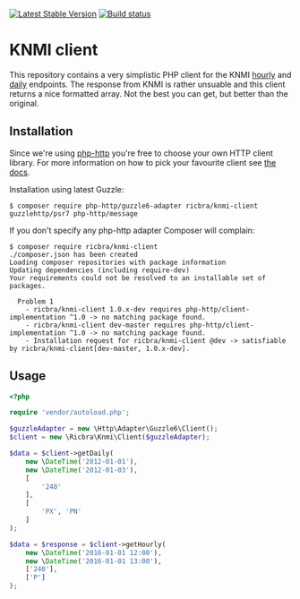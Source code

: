 [![Latest Stable Version](https://poser.pugx.org/ricbra/knmi-client/v/stable)](https://packagist.org/packages/ricbra/knmi-client)
[![Build status](https://travis-ci.org/ricbra/knmi-client.svg?branch=master)](https://travis-ci.org/ricbra/knmi-client)

# KNMI client

This repository contains a very simplistic PHP client for the KNMI [hourly](https://www.daggegevens.knmi.nl/klimatologie/uurgegevens) 
and [daily](https://www.daggegevens.knmi.nl/klimatologie/daggegevens) endpoints. The response from KNMI is rather
unsuable and this client returns a nice formatted array. Not the best you can get, but better than the original.

## Installation

Since we're using [php-http](http://docs.php-http.org/en/latest/) you're free to choose your own HTTP client library.
For more information on how to pick your favourite client see [the docs](http://docs.php-http.org/en/latest/httplug/users.html).

Installation using latest Guzzle:

    $ composer require php-http/guzzle6-adapter ricbra/knmi-client guzzlehttp/psr7 php-http/message

If you don't specify any php-http adapter Composer will complain:

    $ composer require ricbra/knmi-client
    ./composer.json has been created
    Loading composer repositories with package information
    Updating dependencies (including require-dev)
    Your requirements could not be resolved to an installable set of packages.

      Problem 1
        - ricbra/knmi-client 1.0.x-dev requires php-http/client-implementation ^1.0 -> no matching package found.
        - ricbra/knmi-client dev-master requires php-http/client-implementation ^1.0 -> no matching package found.
        - Installation request for ricbra/knmi-client @dev -> satisfiable by ricbra/knmi-client[dev-master, 1.0.x-dev].

## Usage

```php
<?php

require 'vendor/autoload.php';

$guzzleAdapter = new \Http\Adapter\Guzzle6\Client();
$client = new \Ricbra\Knmi\Client($guzzleAdapter);

$data = $client->getDaily(
    new \DateTime('2012-01-01'),
    new \DateTime('2012-01-03'),
    [
        '240'
    ],
    [
        'PX', 'PN'
    ]
);

$data = $response = $client->getHourly(
    new \DateTime('2016-01-01 12:00'),
    new \DateTime('2016-01-01 13:00'),
    ['240'],
    ['P']
);
```
